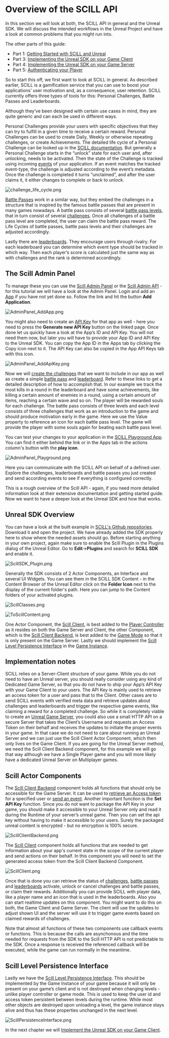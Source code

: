 # Overview of the SCILL API

In this section we will look at both, the SCILL API in general and the Unreal SDK. We will discuss the intended workflows in the Unreal Project and have a look at common problems that you might run into.

The other parts of this guide:

- Part 1: [Getting Started with SCILL and Unreal](/Documentation/Guides/1_GettingStartedGuide.md)
- Part 3: [Implementing the Unreal SDK on your Game Client](/Documentation/Guides/3_GameClientGuide.md)
- Part 4: [Implementing the Unreal SDK on your Game Server](/Documentation/Guides/4_GameServerGuide.md)
- Part 5: [Authenticating your Player](/Documentation/Guides/5_AuthenticatingYourPlayerGuide.md)

So to start this off, we first want to look at SCILL in general. As described earlier, SCILL is a gamification service that you can use to boost your applications’ user motivation and, as a consequence, user retention. SCILL currently offers three types of tools for this: Personal Challenges, Battle Passes and Leaderboards. 

Although they’ve been designed with certain use cases in mind, they are quite generic and can each be used in different ways. 

Personal Challenges provide your users with specific objectives that they can try to fulfill in a given time to receive a certain reward. Personal Challenges can be used to create Daily, Weekly or otherwise repeating challenges, or create Achievements. The detailed life cycle of a Personal Challenge can be looked up in the [SCILL documentation](https://developers.4players.io/scill/api/challenges/#challenge-life-cycle). But generally a Personal Challenge starts in the “unlock” state for each user and, after unlocking, needs to be activated. Then the state of the Challenge is tracked using incoming [events](https://developers.4players.io/scill/api/events/) of your application. If an event matches the tracked event-type, the challenge is adjusted according to the event’s metadata. Once the challenge is completed it turns “unclaimed”, and after the user claims it, it either changes to complete or back to unlock.

![challenge_life_cycle.png](/Documentation/attachments/challenge_life_cycle.png)

[Battle Passes](https://developers.4players.io/scill/api/battlepasses/) work in a similar way, but they embed the challenges in a structure that is inspired by the famous battle passes that are present in many games nowadays. A battle pass consists of several [battle pass levels](https://developers.4players.io/scill/api/battlepasses/#the-battlepasslevel-object), that in turn consist of several [challenges](https://developers.4players.io/scill/api/battlepasses/#the-battlepasslevelchallenge-object). Once all challenges of a battle pass level are completed, the user can claim the battle pass reward. The Life Cycles of battle passes, battle pass levels and their challenges are adjusted accordingly.

Lastly there are [leaderboards](https://developers.4players.io/scill/api/leaderboards-v2/). They encourage users through rivalry. For each leaderboard you can determine which event type should be tracked in which way. Then each player’s score is calculated just the same way as with challenges and the rank is determined accordingly.

## The Scill Admin Panel

To manage these you can use the [Scill Admin Panel](https://admin.scillgame.com/) or the [Scill Admin API](https://developers.4players.io/scill/admin-sdks/) - for this tutorial we will have a look at the Admin Panel. Login and add an [App](https://admin.scillgame.com/apps) if you have not yet done so. Follow the link and hit the button **Add Application**. 

![AdminPanel_AddApp.png](/Documentation/attachments/AdminPanel_AddApp.png)

You might also need to create an [API Key](https://admin.scillgame.com/app-api-keys) for that app as well - here you need to press the **Generate new API Key** button on the linked page. Once done let us quickly have a look at the App’s ID and API Key. You will not need them now, but later you will have to provide your App ID and API Key to the Unreal SDK. You can copy the App ID in the Apps tab by clicking the  Copy icon next to it. The API Key can also be copied in the App API Keys tab with this icon.

![AdminPanel_AddApiKey.png](/Documentation/attachments/AdminPanel_AddApiKey.png)

Now we will [create the challenges](https://developers.4players.io/scill/guides/create-challenges/) that we want to include in our app as well as create a simple [battle pass](https://developers.4players.io/scill/guides/create-battle-pass/) and [leaderboard](https://developers.4players.io/scill/guides/create-leaderboards/). Refer to these links to get a detailed description of how to accomplish that. In our example we track the most kills in a round in the leaderboard and have some achievements, like killing a certain amount of enemies in a round, using a certain amount of items, reaching a certain wave and so on. The player will be rewarded souls for each challenge. The battle pass consists of three levels and each level consists of three challenges that work as an introduction to the game and should produce motivation early in the game. Here we use the Value property to reference an icon for each battle pass level. The game will provide the player with some souls again for beating each battle pass level.

You can test your changes to your application in the [SCILL Playground App](https://playground.scillgame.com/). You can find it either behind the link or in the Apps tab in the actions column's button with the **play icon**. 

![AdminPanel_Playground.png](/Documentation/attachments/AdminPanel_Playground.png)

Here you can communicate with the SCILL API on behalf of a defined user. Explore the challenges, leaderboards and battle passes you just created and send according events to see if everything is configured correctly. 

This is a rough overview of the Scill API - again, if you need more detailed information look at their extensive documentation and getting started guide. Now we want to have a deeper look at the Unreal SDK and how that works.

## Unreal SDK Overview

You can have a look at the built example in [SCILL's Github repositories](https://github.com/scillgame/scill-unreal-examples). Download it and open the project. We have already added the SDK properly here to show where the needed assets should go. Before starting anything in your own project, again make sure to enable the Scill Plugin in the Plugins dialog of the Unreal Editor. Go to **Edit**->**Plugins** and search for **SCILL SDK** and enable it.

![ScillSDK_Plugin.png](/Documentation/attachments/ScillSDK_Plugin.png)

Generally the SDK consists of 2 Actor Components, an Interface and several UI Widgets. You can see them in the SCILL SDK Content - in the Content Browser of the Unreal Editor click on the **Folder Icon** next to the display of the current folder's path. Here you can jump to the Content folders of your activated plugins.

![ScillClasses.png](/Documentation/attachments/ScillClasses.png)

![ToScillContent.png](/Documentation/attachments/ToScillContent.png)

One Actor Component, the [Scill Client](/documentation/reference.md#scillclient-component), is best added to the [Player Controller](https://docs.unrealengine.com/4.27/en-US/InteractiveExperiences/Framework/Controller/PlayerController/) as it resides on both the Game Server and Client, the other Component, which is the [Scill Client Backend](/documentation/reference.md#scillclientbackend-component), is best added to the [Game Mode](https://docs.unrealengine.com/4.27/en-US/InteractiveExperiences/Framework/GameMode/) so that it is only present on the Game Server. Lastly we should implement the [Scill Level Persistence Interface](/documentation/reference.md#level-persistency-interface) in the [Game Instance](https://docs.unrealengine.com/4.26/en-US/API/Runtime/Engine/Engine/UGameInstance/).

## Implementation notes

SCILL relies on a Server-Client structure of your game. While you do not need to have an Unreal server, you should really consider using any kind of Dedicated Game Server, so that you do not have to ship your App’s API Key with your Game Client to your users. The API Key is mainly used to retrieve an access token for a user and pass that to the Client. Other cases are to send SCILL events with verified meta data and retrieve updates about challenges and leaderboards and trigger the respective game events, like claiming a reward for a completed challenge. So while it is completely viable to create an [Unreal Game Server](https://docs.unrealengine.com/4.27/en-US/InteractiveExperiences/Networking/Server/), you could also use a small HTTP API on a secure Server that takes the Client’s Username and requests an Access Token on their behalf and receives the updates to initiate the proper events in your game. In that case we do not need to care about running an Unreal Server and we can just use the Scill Client Actor Component, which then only lives on the Game Client. If you are going for the Unreal Server method, we need the Scill Client Backend component, for this example we will go that way although we have a Single Player game and you will more likely have a dedicated Unreal Server on Multiplayer games.

## Scill Actor Components

The [Scill Client Backend](/documentation/reference.md#scillclientbackend-component) component holds all functions that should only be accessible for the Game Server. It can be used to [retrieve an Access token](/documentation/reference.md#generate-access-token) for a specified user or [send an event](/documentation/reference.md#send-scill-event). Another important function is the **Set API Key** function. Since you do not want to package the API Key in your game, you should make it accessible to your Unreal Server only and read it during the Runtime of your server’s unreal game. Then you can set the api key without having to make it accessible to your users. Surely the packaged unreal content is encrypted - but no encryption is 100% secure.

![ScillClientBackend.png](/Documentation/attachments/ScillClientBackend.png)

The [Scill Client](/documentation/reference.md#scillclient-component) component holds all functions that are needed to get information about your app's current state in the scope of the current player and send actions on their behalf. In this component you will need to set the generated access token from the Scill Client Backend Component.

![ScillClient.png](/Documentation/attachments/ScillClient.png)

Once that is done you can retrieve the status of [challenges](/documentation/reference.md#challenge), [battle passes](/documentation/reference.md#battle-pass) and [leaderboards](/documentation/reference.md#leaderboard-v2-results) activate, unlock or cancel challenges and battle passes, or claim their rewards. Additionally you can provide SCILL with player data, like a player name and an icon that is used in the leaderboards. Also you can start realtime updates on this component. You might want to do this on both, the Game Client and Game Server. The client will use the updates to adjust shown UI and the server will use it to trigger game events based on claimed rewards of challenges. 

Note that almost all functions of these two components use callback events or functions. This is because the calls are asynchonous and the time needed for requests from the SDK to the Scill HTTP API is not predictable to the SDK. Once a response is received the referenced callback will be executed, while the game can run normally in the meantime.

## Scill Level Persistence Interface

Lastly we have the [Scill Level Persistence Interface](/documentation/reference.md#level-persistency-interface). This should be implemented by the Game Instance of your game because it will only be present on your game’s client and is not destroyed when changing levels - unlike player controller or game mode. This is used to keep the user id and access token persistent between levels during the runtime. While most other objects are destroyed upon unloading a level, the game instance stays alive and thus has these properties unchanged in the next level.

![ScillPersistenceInterface.png](/Documentation/attachments/ScillPersistenceInterface.png)

In the next chapter we will [Implement the Unreal SDK on your Game Client](/Documentation/Guides/3_GameClientGuide.md).
